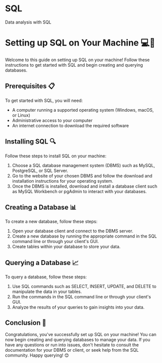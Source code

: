 # SQL
Data analysis with SQL

# Setting up SQL on Your Machine 💻🔧

Welcome to this guide on setting up SQL on your machine! Follow these instructions to get started with SQL and begin creating and querying databases.

## Prerequisites 📋

To get started with SQL, you will need:

- A computer running a supported operating system (Windows, macOS, or Linux)
- Administrative access to your computer
- An internet connection to download the required software

## Installing SQL 🔍

Follow these steps to install SQL on your machine:

1. Choose a SQL database management system (DBMS) such as MySQL, PostgreSQL, or SQL Server. 
2. Go to the website of your chosen DBMS and follow the download and installation instructions for your operating system. 
3. Once the DBMS is installed, download and install a database client such as MySQL Workbench or pgAdmin to interact with your databases.

## Creating a Database 📊

To create a new database, follow these steps:

1. Open your database client and connect to the DBMS server.
2. Create a new database by running the appropriate command in the SQL command line or through your client's GUI.
3. Create tables within your database to store your data.

## Querying a Database 📈

To query a database, follow these steps:

1. Use SQL commands such as SELECT, INSERT, UPDATE, and DELETE to manipulate the data in your tables.
2. Run the commands in the SQL command line or through your client's GUI.
3. Analyze the results of your queries to gain insights into your data.

## Conclusion 🎉

Congratulations, you've successfully set up SQL on your machine! You can now begin creating and querying databases to manage your data. If you have any questions or run into issues, don't hesitate to consult the documentation for your DBMS or client, or seek help from the SQL community. Happy querying! 😊

